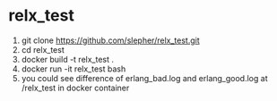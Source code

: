 relx_test
=====

1. git clone https://github.com/slepher/relx_test.git
2. cd relx_test
3. docker build -t relx_test .
4. docker run -it relx_test bash
5. you could see difference of erlang_bad.log and erlang_good.log at /relx_test in docker container
